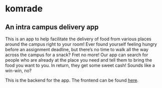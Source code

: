 # komrade

## An intra campus delivery app 

This is an app to help facilitate the delivery of food from various places around the campus right to your room! 
Ever found yourself feeling hungry before an assignment deadline, but there’s no time to walk all the way across the campus for a snack? Fret no more! Our app can search for people who are already at the place you need and tell them to bring the food you want to you. In return, they get some sweet cash! Sounds like a win-win, no?

This is the backend for the app. The frontend can be found [here](https://github.com/TheByteFathers-HackIIIT/komrade_web).